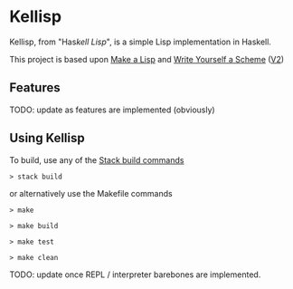 # Kellisp

Kellisp, from "Has*kell Lisp*", is a simple Lisp implementation in Haskell.

This project is based upon [Make a Lisp](https://github.com/kanaka/mal)
and [Write Yourself a Scheme](https://en.wikibooks.org/wiki/Write_Yourself_a_Scheme_in_48_Hours)
([V2](https://wespiser.com/writings/wyas/00_overview.html))

## Features
TODO: update as features are implemented (obviously)

## Using Kellisp
To build, use any of the [Stack build commands](https://docs.haskellstack.org/en/stable/GUIDE/#the-build-synonyms)
```
> stack build
```

or alternatively use the Makefile commands
```
> make

> make build

> make test

> make clean
```

TODO: update once REPL / interpreter barebones are implemented.
